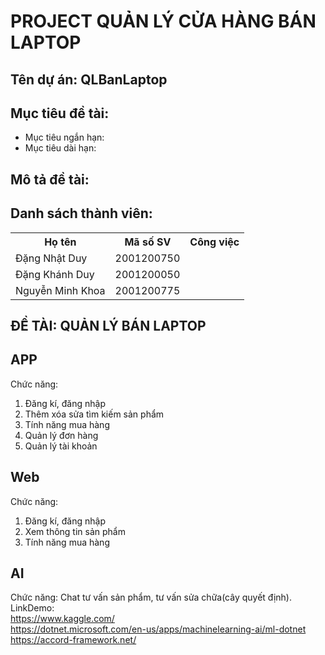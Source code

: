 # PROJECT QUẢN LÝ CỬA HÀNG BÁN LAPTOP
## Tên dự án: QLBanLaptop

## Mục tiêu đề tài:
+ Mục tiêu ngắn hạn:
+ Mục tiêu dài hạn:
## Mô tả đề tài:

## Danh sách thành viên:
<table>
  <tr>
    <th>Họ tên</th>
    <th>Mã số SV</th>
    <th>Công việc</th>
  </tr>
  <tr>
    <td>Đặng Nhật Duy</td>
    <td>2001200750</td>
    <td></td>
  </tr>
  <tr>
    <td>Đặng Khánh Duy</td>
    <td>2001200050</td>
    <td></td>
  </tr>
  <tr>
    <td>Nguyễn Minh Khoa</td>
    <td>2001200775</td>
    <td></td>
  </tr>
</table>

## ĐỀ TÀI: QUẢN LÝ BÁN LAPTOP

## APP
Chức năng:
1. Đăng kí, đăng nhập
2. Thêm xóa sửa tìm kiếm sản phẩm
3. Tính năng mua hàng
4. Quản lý đơn hàng
5. Quản lý tài khoản

## Web
Chức năng: 
1. Đăng kí, đăng nhập
2. Xem thông tin sản phẩm
3. Tính năng mua hàng

## AI
Chức năng: Chat tư vấn sản phẩm, tư vấn sửa chữa(cây quyết định).<br>
LinkDemo:<br>
https://www.kaggle.com/<br>
https://dotnet.microsoft.com/en-us/apps/machinelearning-ai/ml-dotnet<br>
https://accord-framework.net/


